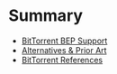 Summary
=======

- [BitTorrent BEP Support](./bep-support.md)
- [Alternatives & Prior Art](./prior-art.md)
- [BitTorrent References](./bittorrent-references.md)
